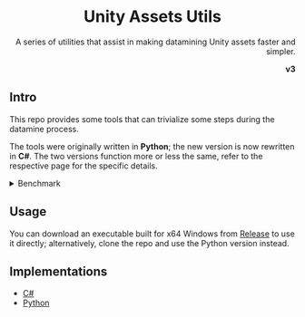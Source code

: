 <h1 align="center">Unity Assets Utils</h1>
<p align="right">A series of utilities that assist in making datamining Unity assets faster and simpler.</p>
<p align="right"><b>v3</b></p>

## Intro
This repo provides some tools that can trivialize some steps during the datamine process.

The tools were originally written in **Python**; the new version is now rewritten in **C#**.
The two versions function more or less the same, refer to the respective page for the specific details.

<details>
<summary>Benchmark</summary>

Running **ByteTrimmer** on a ~9 GB folder with ~18k files:
  - **C#** version took ~62.5s
  - **Python** version took ~66.6s
</details>

## Usage
You can download an executable built for x64 Windows from [Release](https://github.com/Haoming02/Unity-Assets-Utils/releases) to use it directly; 
alternatively, clone the repo and use the Python version instead.

## Implementations
- [C#](src/)
- [Python](python/)
